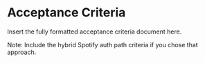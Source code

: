 # Acceptance Criteria

Insert the fully formatted acceptance criteria document here.

Note: Include the hybrid Spotify auth path criteria if you chose that approach.